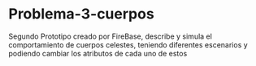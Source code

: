 # Problema-3-cuerpos
Segundo Prototipo creado por FireBase, describe y simula el comportamiento de cuerpos celestes, teniendo diferentes escenarios y podiendo cambiar los atributos de cada uno de estos
